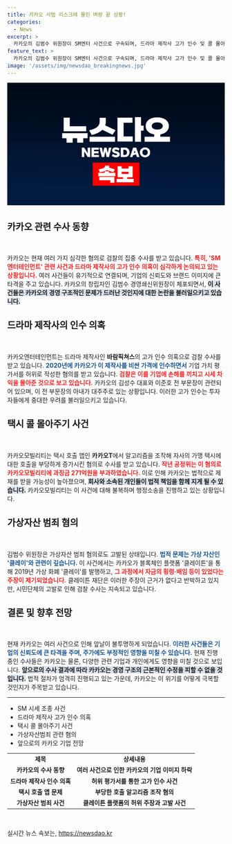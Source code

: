 ```yaml
---
title: 카카오 사법 리스크에 몰린 벼랑 끝 상황!
categories:
  - News
excerpt: >
  카카오의 김범수 위원장이 SM엔터 사건으로 구속되며, 드라마 제작사 고가 인수 및 콜 몰아주기 의혹 등 카카오 관련 수사에 속도가 붙고 있다. 가상자산 횡령 혐의까지 얽혀있어, 향후 변화가 주목된다!
feature_text: >
  카카오의 김범수 위원장이 SM엔터 사건으로 구속되며, 드라마 제작사 고가 인수 및 콜 몰아주기 의혹 등 카카오 관련 수사에 속도가 붙고 있다. 가상자산 횡령 혐의까지 얽혀있어, 향후 변화가 주목된다!
image: '/assets/img/newsdao_breakingnews.jpg'
---
```


<p><img src="/assets/img/newsdao_breakingnews.jpg" alt="implanttips 속보" /></p>

<h2 data-ke-size="size26">카카오 관련 수사 동향</h2>

<p data-ke-size="size16">&nbsp;</p>

<p>카카오는 현재 여러 가지 심각한 혐의로 검찰의 집중 수사를 받고 있습니다. <b><span style="color: #ee2323;">특히, 'SM엔터테인먼트' 관련 사건과 드라마 제작사의 고가 인수 의혹이 심각하게 논의되고 있는 상황입니다.</span></b> 여러 사건들이 유기적으로 연결되며, 기업의 신뢰도와 브랜드 이미지에 큰 타격을 주고 있습니다. 카카오의 창립자인 김범수 경영쇄신위원장이 체포되면서, <b><span style="background-color: #21538527;">이 사건들은 카카오의 경영 구조적인 문제가 드러난 것인지에 대한 논란을 불러일으키고 있습니다.</span></b></p>

<h2 data-ke-size="size26">드라마 제작사의 인수 의혹</h2>

<p data-ke-size="size16">&nbsp;</p>

<p>카카오엔터테인먼트는 드라마 제작사인 <b>바람픽쳐스</b>의 고가 인수 의혹으로 검찰 수사를 받고 있습니다. <b><span style="color: #1a5490;">2020년에 카카오가 이 제작사를 비싼 가격에 인수하면서</span></b> 기업 가치 평가서를 허위로 작성한 혐의를 받고 있습니다. <b><span style="color: #ee2323;">검찰은 이를 기업에 손해를 끼치고 시세 차익을 몰아준 것으로 보고 있습니다.</span></b> 카카오의 김성수 대표와 이준호 전 부문장이 관련되어 있으며, 이 전 부문장의 아내가 대주주로 있는 상황입니다. 이러한 고가 인수는 투자자들에게 중대한 우려를 불러일으키고 있습니다.</p>

<h2 data-ke-size="size26">택시 콜 몰아주기 사건</h2>

<p data-ke-size="size16">&nbsp;</p>

<p>카카오모빌리티는 택시 호출 앱인 <b>카카오T</b>에서 알고리즘을 조작해 자사의 가맹 택시에 대한 호출을 부당하게 증가시킨 혐의로 수사를 받고 있습니다. <b><span style="color: #ee2323;">작년 공정위는 이 혐의로 카카오모빌리티에 과징금 271억원을 부과하였습니다.</span></b> 이로 인해 카카오는 법적으로 제재를 받을 가능성이 높아졌으며, <b><span style="background-color: #21538527;">회사와 소속된 개인들이 법적 책임을 함께 지게 될 수 있습니다.</span></b> 카카오모빌리티는 이 사건에 대해 불복하며 행정소송을 진행하고 있는 상황입니다.</p>

<h2 data-ke-size="size26">가상자산 범죄 혐의</h2>

<p data-ke-size="size16">&nbsp;</p>

<p>김범수 위원장은 가상자산 범죄 혐의로도 고발된 상태입니다. <b><span style="color: #1a5490;">법적 문제는 가상 자산인 '클레이'와 관련이 깊습니다.</span></b> 이 사건에서는 카카오가 블록체인 플랫폼 '클레이튼'을 통해 2019년 가상 화폐 '클레이'를 발행하고, <b><span style="color: #ee2323;">그 과정에서 자금의 횡령·배임 등이 있었다는 주장이 제기되었습니다.</span></b> 클레이튼 재단은 이러한 주장이 근거가 없다고 반박하고 있지만, 시민단체의 고발로 인해 검찰 수사는 지속되고 있습니다.</p>

<h2 data-ke-size="size26">결론 및 향후 전망</h2>

<p data-ke-size="size16">&nbsp;</p>

<p>현재 카카오는 여러 사건으로 인해 앞날이 불투명하게 되었습니다. <b><span style="color: #1a5490;">이러한 사건들은 기업의 신뢰도에 큰 타격을 주며, 주가에도 부정적인 영향을 미칠 수 있습니다.</span></b> 현재 진행 중인 수사들은 카카오는 물론, 다양한 관련 기업과 개인에게도 영향을 미칠 것으로 보입니다. <b><span style="background-color: #21538527;">앞으로의 수사 결과에 따라 카카오는 경영 구조의 근본적인 수정을 피할 수 없을 것입니다.</span></b> 법적 절차가 엄격히 진행되고 있는 가운데, 카카오는 이 위기를 어떻게 극복할 것인지가 주목받고 있습니다.</p>

<hr>

<ul>
<li>SM 시세 조종 사건</li>
<li>드라마 제작사 고가 인수 의혹</li>
<li>택시 콜 몰아주기 사건</li>
<li>가상자산범죄 관련 혐의</li>
<li>앞으로의 카카오 기업 전망</li>
</ul>

<table style="width: 100%;">
<tr>
<td style="text-align: center; height: 17px;"><b>제목</b></td>
<td style="text-align: center; height: 17px;"><b>상세내용</b></td>
</tr>
<tr>
<td style="text-align: center; height: 17px;"><b>카카오의 수사 동향</b></td>
<td style="text-align: center; height: 17px;"><b>여러 사건으로 인한 카카오의 기업 이미지 하락</b></td>
</tr>
<tr>
<td style="text-align: center; height: 17px;"><b>드라마 제작사 인수 의혹</b></td>
<td style="text-align: center; height: 17px;"><b>허위 평가서를 통한 고가 인수 사건</b></td>
</tr>
<tr>
<td style="text-align: center; height: 17px;"><b>택시 호출 앱 문제</b></td>
<td style="text-align: center; height: 17px;"><b>부당한 호출 알고리즘 조작 혐의</b></td>
</tr>
<tr>
<td style="text-align: center; height: 17px;"><b>가상자산 범죄 사건</b></td>
<td style="text-align: center; height: 17px;"><b>클레이튼 플랫폼의 허위 주장과 고발 사건</b></td>
</tr>
</table>

<p data-ke-size="size16">&nbsp;</p>
실시간 뉴스 속보는, <a href="https://newsdao.kr" rel="dofollow">https://newsdao.kr</a>


